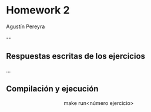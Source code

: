 # Homework 2

Agustín Pereyra

--

## Respuestas escritas de los ejercicios

$\dots$

## Compilación y ejecución

$$ \text{make run<número ejercicio>}$$
